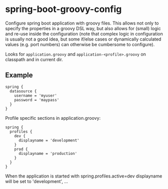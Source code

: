# spring-boot-groovy-config
Configure spring boot application with groovy files.
This allows not only to specify the properties in a groovy DSL way, but also allows for (small) logic and re-use inside the configuration (note that complex logic in configuration is usually not a good idea, but some if/else cases or dynamically calculated values (e.g. port numbers) can otherwise be cumbersome to configure).

Looks for `application.groovy` and `application-<profile>.groovy` on classpath and in current dir.

## Example 
```
spring {
  datasource {
    username = 'myuser'
    password = 'maypass'
  }
}
```

Profile specific sections in application.groovy:

```
spring {
  profiles {
    dev {
      displayname = 'development'
    }
    prod {
      displayname = 'production'
    }
  }
}     
```
When the application is started with spring.profiles.active=dev displayname will be set to 'development', ...
